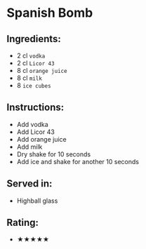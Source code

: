 # Spanish Bomb

## Ingredients:
- 2 cl `vodka`
- 2 cl `Licor 43`
- 8 cl `orange juice`
- 8 cl `milk`
- 8 `ice cubes`

## Instructions:
- Add vodka
- Add Licor 43
- Add orange juice
- Add milk
- Dry shake for 10 seconds
- Add ice and shake for another 10 seconds

## Served in:
- Highball glass

## Rating:
- ★★★★★